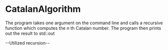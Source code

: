 # CatalanAlgorithm
The program takes one argument on the command line and calls a
recursive function which computes the n
th Catalan number. The program then prints out the
result to std::out

--Utilized recursion--

